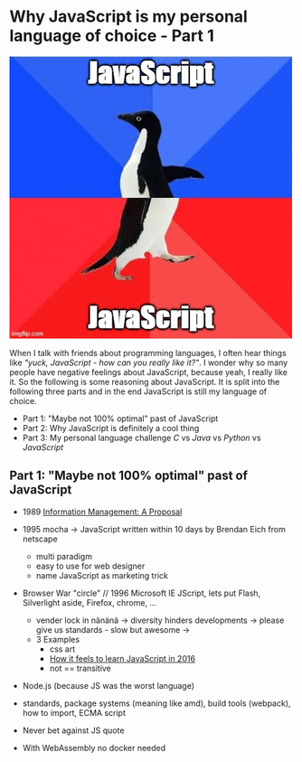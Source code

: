 # Why JavaScript is my personal language of choice - Part 1

![JavaScript awkward penguin](./JavaScriptAwkwardPenguin.jpg)

When I talk with friends about programming languages, I often hear things like _"yuck, JavaScript - how can you really like it?"_. I wonder why so many people have negative feelings about JavaScript, because yeah, I really like it. So the following is some reasoning about JavaScript. It is split into the following three parts and in the end JavaScript is still my language of choice.

- Part 1: "Maybe not 100% optimal" past of JavaScript
- Part 2: Why JavaScript is definitely a cool thing
- Part 3: My personal language challenge _C_ vs _Java_ vs _Python_ vs _JavaScript_

## Part 1: "Maybe not 100% optimal" past of JavaScript
- 1989 [Information Management: A Proposal](https://www.w3.org/History/1989/proposal.html)
- 1995 mocha -> JavaScript written within 10 days by Brendan Eich from netscape
  - multi paradigm
  - easy to use for web designer
  - name JavaScript as marketing trick 
- Browser War "circle" // 1996 Microsoft IE JScript, lets put Flash, Silverlight aside, Firefox, chrome, ...
  - vender lock in nänänä -> diversity hinders developments -> please give us standards - slow but awesome ->
  - 3 Examples
    - css art
    - [How it feels to learn JavaScript in 2016](https://hackernoon.com/how-it-feels-to-learn-javascript-in-2016-d3a717dd577f)
    - not == transitive
- Node.js (because JS was the worst language)

- standards, package systems (meaning like amd), build tools (webpack), how to import, ECMA script

- Never bet against JS quote
- With WebAssembly no docker needed
